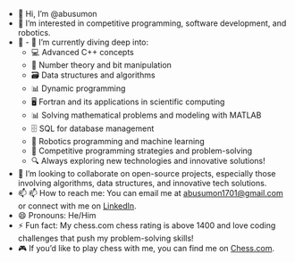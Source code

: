 - 👋 Hi, I’m @abusumon
- 👀 I’m interested in competitive programming, software development, and robotics.
- 🌱 - 🌱 I’m currently diving deep into:
  - 💻 Advanced C++ concepts
  - 🧮 Number theory and bit manipulation
  - 🗃️ Data structures and algorithms
  - 📊 Dynamic programming
  - 🖥️ Fortran and its applications in scientific computing
  - 📊 Solving mathematical problems and modeling with MATLAB
  - 🗄️ SQL for database management
  - 🤖 Robotics programming and machine learning
  - 🔧 Competitive programming strategies and problem-solving
  - 🔍 Always exploring new technologies and innovative solutions!
- 💞️ I’m looking to collaborate on open-source projects, especially those involving algorithms, data structures, and innovative tech solutions.
- 📫 📫 How to reach me: You can email me at [abusumon1701@gmail.com](mailto:abusumon1701@gmail.com) or connect with me on [LinkedIn](https://www.linkedin.com/in/abu-bakkar-siddik-491123212).
- 😄 Pronouns: He/Him
- ⚡ Fun fact: My chess.com chess rating is above 1400 and love coding challenges that push my problem-solving skills!
- 🎮 If you’d like to play chess with me, you can find me on [Chess.com](https://www.chess.com/member/sumon40).

<!---
abusumon/abusumon is a ✨ special ✨ repository because its `README.md` (this file) appears on your GitHub profile.
You can click the Preview link to take a look at your changes.
--->
